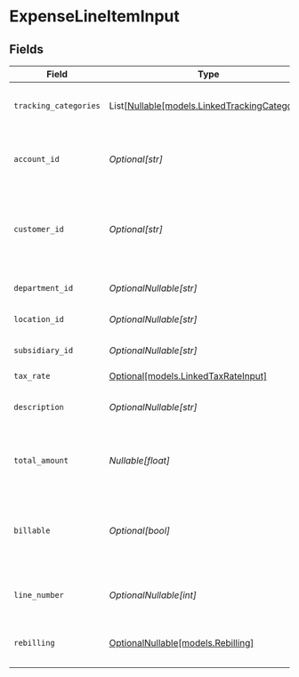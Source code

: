 # ExpenseLineItemInput


## Fields

| Field                                                                                | Type                                                                                 | Required                                                                             | Description                                                                          | Example                                                                              |
| ------------------------------------------------------------------------------------ | ------------------------------------------------------------------------------------ | ------------------------------------------------------------------------------------ | ------------------------------------------------------------------------------------ | ------------------------------------------------------------------------------------ |
| `tracking_categories`                                                                | List[[Nullable[models.LinkedTrackingCategory]](../models/linkedtrackingcategory.md)] | :heavy_minus_sign:                                                                   | A list of linked tracking categories.                                                |                                                                                      |
| `account_id`                                                                         | *Optional[str]*                                                                      | :heavy_minus_sign:                                                                   | The unique identifier for the ledger account.                                        | 123456                                                                               |
| `customer_id`                                                                        | *Optional[str]*                                                                      | :heavy_minus_sign:                                                                   | The ID of the customer this expense item is linked to.                               | 12345                                                                                |
| `department_id`                                                                      | *OptionalNullable[str]*                                                              | :heavy_minus_sign:                                                                   | The ID of the department                                                             | 12345                                                                                |
| `location_id`                                                                        | *OptionalNullable[str]*                                                              | :heavy_minus_sign:                                                                   | The ID of the location                                                               | 12345                                                                                |
| `subsidiary_id`                                                                      | *OptionalNullable[str]*                                                              | :heavy_minus_sign:                                                                   | The ID of the subsidiary                                                             | 12345                                                                                |
| `tax_rate`                                                                           | [Optional[models.LinkedTaxRateInput]](../models/linkedtaxrateinput.md)               | :heavy_minus_sign:                                                                   | N/A                                                                                  |                                                                                      |
| `description`                                                                        | *OptionalNullable[str]*                                                              | :heavy_minus_sign:                                                                   | The expense line item description                                                    | Travel US.                                                                           |
| `total_amount`                                                                       | *Nullable[float]*                                                                    | :heavy_check_mark:                                                                   | The total amount of the expense line item.                                           | 275                                                                                  |
| `billable`                                                                           | *Optional[bool]*                                                                     | :heavy_minus_sign:                                                                   | Boolean that indicates if the line item is billable or not.                          | true                                                                                 |
| `line_number`                                                                        | *OptionalNullable[int]*                                                              | :heavy_minus_sign:                                                                   | Line number of the resource                                                          | 1                                                                                    |
| `rebilling`                                                                          | [OptionalNullable[models.Rebilling]](../models/rebilling.md)                         | :heavy_minus_sign:                                                                   | Rebilling metadata for this line item.                                               |                                                                                      |
